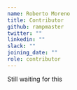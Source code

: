 ```yaml
---
name: Roberto Moreno
title: Contributor
github: rampmaster
twitter: ""
linkedin: ""
slack: ""
joining_date: ""
role: contributor
---
```


Still waiting for this
